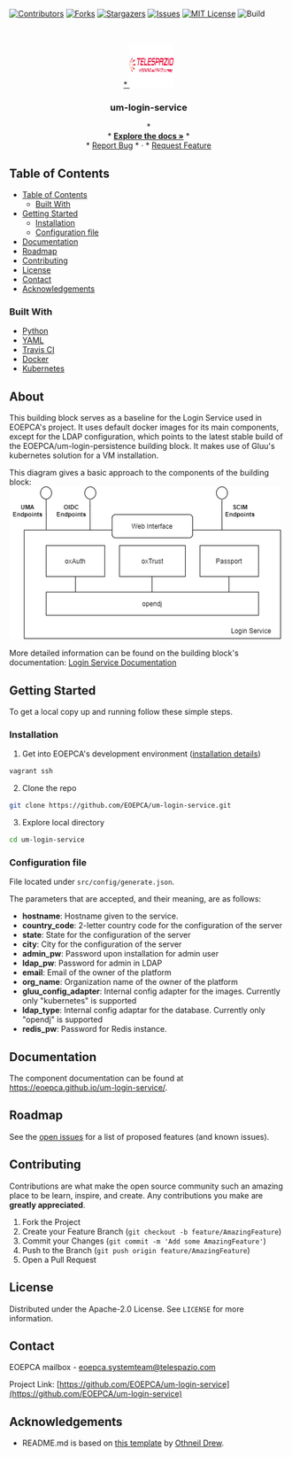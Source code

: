 <!-- PROJECT SHIELDS -->
<!--
*** See the bottom of this document for the declaration of the reference variables
*** for contributors-url, forks-url, etc. This is an optional, concise syntax you may use.
*** https://www.markdownguide.org/basic-syntax/#reference-style-links
-->

[![Contributors][contributors-shield]][contributors-url]
[![Forks][forks-shield]][forks-url]
[![Stargazers][stars-shield]][stars-url]
[![Issues][issues-shield]][issues-url]
[![MIT License][license-shield]][license-url]
![Build][build-shield]

<!-- PROJECT LOGO -->
<br />
<p align="center">
  <a href="https://github.com/EOEPCA/um-login-service">
* <img src="images/logo.png" alt="Logo" width="80" height="80">
  </a>

  <h3 align="center">um-login-service</h3>

  <p align="center">
* <br />
* <a href="https://eoepca.github.io/um-login-service/"><strong>Explore the docs »</strong></a>
* <br />
* <a href="https://github.com/EOEPCA/um-login-service/issues">Report Bug</a>
* ·
* <a href="https://github.com/EOEPCA/um-login-service/issues">Request Feature</a>
  </p>
</p>

<!-- TABLE OF CONTENTS -->

## Table of Contents

- [Table of Contents](#table-of-contents)
  - [Built With](#built-with)
- [Getting Started](#getting-started)
  - [Installation](#installation)
  - [Configuration file](#configuration-file)
- [Documentation](#documentation)
- [Roadmap](#roadmap)
- [Contributing](#contributing)
- [License](#license)
- [Contact](#contact)
- [Acknowledgements](#acknowledgements)


### Built With

- [Python](https://www.python.org//)
- [YAML](https://yaml.org/)
- [Travis CI](https://travis-ci.com/)
- [Docker](https://docker.com)
- [Kubernetes](https://kubernetes.io)

## About

This building block serves as a baseline for the Login Service used in EOEPCA's project. It uses default docker images for its main components, except for the LDAP configuration, which points to the latest stable build of the EOEPCA/um-login-persistence building block. It makes use of Gluu's kubernetes solution for a VM installation.

This diagram gives a basic approach to the components of the building block:
<br />
![Basic Diagram](/images/basic.png)
<br />

More detailed information can be found on the building block's documentation: [Login Service Documentation](https://eoepca.github.io/um-login-service/)

<!-- GETTING STARTED -->

## Getting Started

To get a local copy up and running follow these simple steps.

### Installation

1. Get into EOEPCA's development environment ([installation details](https://github.com/EOEPCA/um-dev-env))

```sh
vagrant ssh
```

2. Clone the repo

```sh
git clone https://github.com/EOEPCA/um-login-service.git
```

3. Explore local directory

```sh
cd um-login-service
```

### Configuration file
File located under `src/config/generate.json`.

The parameters that are accepted, and their meaning, are as follows:
* **hostname**: Hostname given to the service.
* **country_code**: 2-letter country code for the configuration of the server
* **state**: State for the configuration of the server
* **city**: City for the configuration of the server
* **admin_pw**: Password upon installation for admin user
* **ldap_pw**: Password for admin in LDAP
* **email**: Email of the owner of the platform
* **org_name**: Organization name of the owner of the platform
* **gluu_config_adapter**: Internal config adapter for the images. Currently only "kubernetes" is supported
* **ldap_type**: Internal config adaptar for the database. Currently only "opendj" is supported
* **redis_pw**: Password for Redis instance.

## Documentation

The component documentation can be found at https://eoepca.github.io/um-login-service/.

<!-- ROADMAP -->

## Roadmap

See the [open issues](https://github.com/EOEPCA/um-login-service/issues) for a list of proposed features (and known issues).

<!-- CONTRIBUTING -->

## Contributing

Contributions are what make the open source community such an amazing place to be learn, inspire, and create. Any contributions you make are **greatly appreciated**.

1. Fork the Project
2. Create your Feature Branch (`git checkout -b feature/AmazingFeature`)
3. Commit your Changes (`git commit -m 'Add some AmazingFeature'`)
4. Push to the Branch (`git push origin feature/AmazingFeature`)
5. Open a Pull Request

<!-- LICENSE -->

## License

Distributed under the Apache-2.0 License. See `LICENSE` for more information.

<!-- CONTACT -->

## Contact

EOEPCA mailbox - eoepca.systemteam@telespazio.com

Project Link: [https://github.com/EOEPCA/um-login-service](https://github.com/EOEPCA/um-login-service)

<!-- ACKNOWLEDGEMENTS -->

## Acknowledgements

- README.md is based on [this template](https://github.com/othneildrew/Best-README-Template) by [Othneil Drew](https://github.com/othneildrew).

<!-- MARKDOWN LINKS & IMAGES -->
<!-- https://www.markdownguide.org/basic-syntax/#reference-style-links -->

[contributors-shield]: https://img.shields.io/github/contributors/EOEPCA/um-login-service.svg?style=flat-square
[contributors-url]: https://github.com/EOEPCA/um-login-service/graphs/contributors
[forks-shield]: https://img.shields.io/github/forks/EOEPCA/um-login-service.svg?style=flat-square
[forks-url]: https://github.com/EOEPCA/um-login-service/network/members
[stars-shield]: https://img.shields.io/github/stars/EOEPCA/um-login-service.svg?style=flat-square
[stars-url]: https://github.com/EOEPCA/um-login-service/stargazers
[issues-shield]: https://img.shields.io/github/issues/EOEPCA/um-login-service.svg?style=flat-square
[issues-url]: https://github.com/EOEPCA/um-login-service/issues
[license-shield]: https://img.shields.io/github/license/EOEPCA/um-login-service.svg?style=flat-square
[license-url]: https://github.com/EOEPCA/um-login-service/blob/master/LICENSE
[build-shield]: https://www.travis-ci.com/EOEPCA/um-login-service.svg?branch=master
[product-screenshot]: images/screenshot.png
